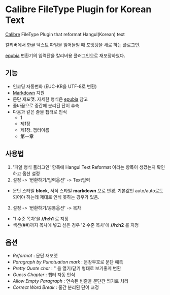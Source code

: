 Calibre FileType Plugin for Korean Text
==========================================
[Calibre](http://calibre-ebook.com) FileType Plugin that reformat Hangul(Korean) text

칼리버에서 한글 텍스트 파일을 읽어들일 때 포맷팅을 새로 하는 플로그인.

[epubia](https://code.google.com/p/epubia) 변환기의 입력단을 칼리버용 플러그인으로 재포장하였다.

## 기능
* 인코딩 자동변화 (EUC-KR을 UTF-8로 변환)
* [Markdown](http://scriptogr.am/myevan/post/markdown-syntax-guide-for-scriptogram) 지원
* 문단 재포맷. 자세한 형식은 [epubia](https://code.google.com/p/epubia/wiki/HangulText) 참고
* 줄바꿈으로 중간에 분리된 단어 추측
* 다음과 같은 줄을 챕터로 인식
  - 1
  - 제1장
  - 제1장. 챕터이름
  - 第一章

## 사용법
1. '파일 형식 플러그인' 항목에 Hangul Text Reformat 이라는 항목이 생겼는지 확인하고 옵션 설정
2. 설정 -> '변환하기/입력옵션' -> Text입력
  * 문단 스타일 **block**, 서식 스타일 **markdown** 으로 변경.
    기본값인 auto/auto로도 되어야 하는데 제대로 인식 못하는 경우가 있음.
3. 설정 -> '변환하기/공통옵션'  -> 목차
  * '1 수준 목차'을 **//h:h1** 로 지정
  * 섹션(##)까지 목차에 넣고 싶은 경우 '2 수준 목차'에 **//h:h2** 를 지정

## 옵션
* *Reformat* : 문단 재포맷
* *Paragraph by Punctuation mark* : 문장부호로 문단 예측
* *Pretty Quote char* : " 을 열기/닫기 형태로 보기좋게 변환
* *Guess Chapter* : 챕터 자동 인식
* *Allow Empty Paragraph* : 연속된 빈줄을 문단간 띄기로 처리
* *Correct Word Break* : 줄간 분리된 단어 교정
